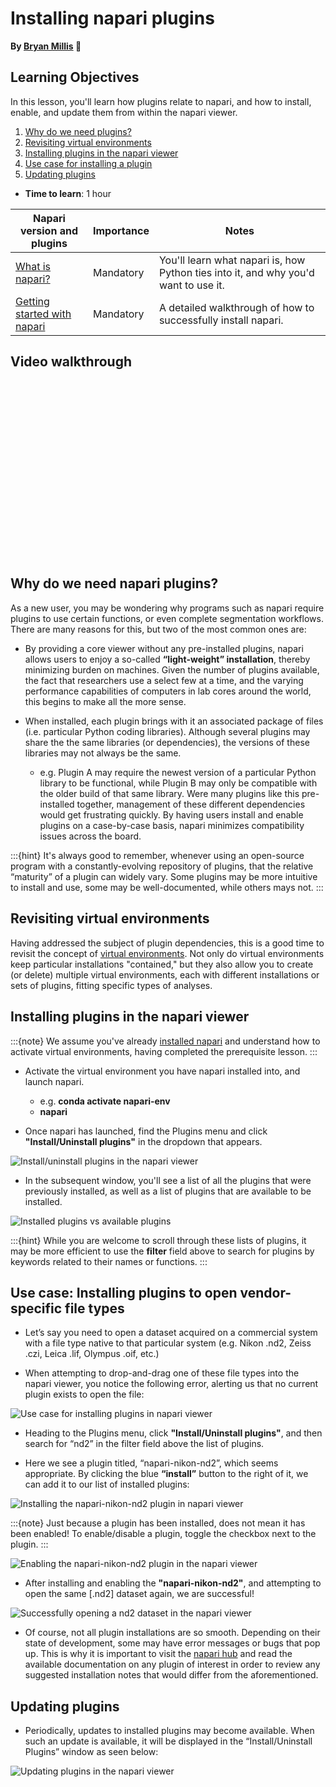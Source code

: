 Installing napari plugins
=======================
**By [Bryan Millis](https://chanzuckerberg.github.io/napari-segmentation-workshop/preface/whomadethis.html#bryan-millis) 🔬**
## Learning Objectives

In this lesson, you'll learn how plugins relate to napari, and how to install, enable, and update them from within the napari viewer. 

1.  [Why do we need plugins?](https://chanzuckerberg.github.io/napari-segmentation-workshop/onboard/gettingstarted.html#installation-of-python-via-an-environment-manager)
2.  [Revisiting virtual environments](https://chanzuckerberg.github.io/napari-segmentation-workshop/onboard/gettingstarted-2.html#creating-a-virtual-environment)
3.  [Installing plugins in the napari viewer](https://github.com/chanzuckerberg/napari-segmentation-workshop/blob/main/content/onboard/gettingstarted-2.md#creating-a-virtual-environment)
4.  [Use case for installing a plugin](https://chanzuckerberg.github.io/napari-segmentation-workshop/onboard/gettingstarted-2.html#installation-of-napari)
5.  [Updating plugins](https://chanzuckerberg.github.io/napari-segmentation-workshop/onboard/gettingstarted-2.html#launching-napari-after-installation-session)

- **Time to learn**: 1 hour

| Napari version and plugins                                                                     | Importance | Notes |
| -------------------------------------------------------------------------------- | ---------- | ----- |
| [What is napari?](whatisnapari.md) | Mandatory  | You'll learn what napari is, how Python ties into it, and why you'd want to use it. | |
| [Getting started with napari](gettingstarted.md) | Mandatory  | A detailed walkthrough of how to successfully install napari.  | |

## Video walkthrough

<script src="https://fast.wistia.com/embed/medias/j0644yvc89.jsonp" async></script><script src="https://fast.wistia.com/assets/external/E-v1.js" async></script><div class="wistia_responsive_padding" style="padding:56.25% 0 0 0;position:relative;"><div class="wistia_responsive_wrapper" style="height:100%;left:0;position:absolute;top:0;width:100%;"><div class="wistia_embed wistia_async_j0644yvc89 seo=false videoFoam=true" style="height:100%;position:relative;width:100%"><div class="wistia_swatch" style="height:100%;left:0;opacity:0;overflow:hidden;position:absolute;top:0;transition:opacity 200ms;width:100%;"><img src="https://fast.wistia.com/embed/medias/j0644yvc89/swatch" style="filter:blur(5px);height:100%;object-fit:contain;width:100%;" alt="" aria-hidden="true" onload="this.parentNode.style.opacity=1;" /></div></div></div></div>

## Why do we need napari plugins? 

As a new user, you may be wondering why programs such as napari require plugins to use certain functions, or even complete segmentation workflows. There are many reasons for this, but two of the most common ones are: 

- By providing a core viewer without any pre-installed plugins, napari allows users to enjoy a so-called **“light-weight” installation**, thereby minimizing burden on machines. Given the number of plugins available, the fact that researchers use a select few at a time, and the varying performance capabilities of computers in lab cores around the world, this begins to make all the more sense. 

- When installed, each plugin brings with it an associated package of files (i.e. particular Python coding libraries). Although several plugins may share the the same libraries (or dependencies), the versions of these libraries may not always be the same.

  - e.g. Plugin A may require the newest version of a particular Python library to be functional, while Plugin B may only be compatible with the older build of that same library. Were many plugins like this pre-installed together, management of these different dependencies would get frustrating quickly. By having users install and enable plugins on a case-by-case basis, napari minimizes compatibility issues across the board. 

:::{hint} 
It's always good to remember, whenever using an open-source program with a constantly-evolving repository of plugins, that the relative “maturity” of a plugin can widely vary. Some plugins may be more intuitive to install and use, some may be well-documented, while others mays not. 
:::

## Revisiting virtual environments

Having addressed the subject of plugin dependencies, this is a good time to revisit the concept of [virtual environments](https://chanzuckerberg.github.io/napari-segmentation-workshop/onboard/gettingstarted.html#installation-of-python-via-an-environment-manager). Not only do virtual environments keep particular installations "contained," but they also allow you to create (or delete) multiple virtual environments, each with different installations or sets of plugins, fitting specific types of analyses.

## Installing plugins in the napari viewer

:::{note} 
We assume you've already [installed napari](gettingstarted.md) and understand how to activate virtual environments, having completed the prerequisite lesson. 
:::

- Activate the virtual environment you have napari installed into, and launch napari.
  - e.g. **conda activate napari-env**
  - **napari**

- Once napari has launched, find the Plugins menu and click **"Install/Uninstall plugins"** in the dropdown that appears. 

![Install/uninstall plugins in the napari viewer](images/plugins-1.png)

- In the subsequent window, you'll see a list of all the plugins that were previously installed, as well as a list of plugins that are available to be installed. 

![Installed plugins vs available plugins](images/plugins-2.png)

:::{hint} 
While you are welcome to scroll through these lists of plugins, it may be more efficient to use the **filter** field above to search for plugins by keywords related to their names or functions. 
:::

## Use case: Installing plugins to open vendor-specific file types

- Let’s say you need to open a dataset acquired on a commercial system with a file type native to that particular system (e.g. Nikon .nd2, Zeiss .czi, Leica .lif, Olympus .oif, etc.)

- When attempting to drop-and-drag one of these file types into the napari viewer, you notice the following error, alerting us that no current plugin exists to open the file:

![Use case for installing plugins in napari viewer](images/plugins-3.png)

- Heading to the Plugins menu, click **"Install/Uninstall plugins"**, and then search for “nd2” in the filter field above the list of plugins. 

- Here we see a plugin titled, “napari-nikon-nd2”, which seems appropriate. By clicking the blue **“install”** button to the right of it, we can add it to our list of installed plugins:

![Installing the napari-nikon-nd2 plugin in napari viewer](images/plugins-4.png)

:::{note} 
Just because a plugin has been installed, does not mean it has been enabled! To enable/disable a plugin, toggle the checkbox next to the plugin. 
:::

![Enabling the napari-nikon-nd2 plugin in the napari viewer](images/plugins-5.png)

- After installing and enabling the **"napari-nikon-nd2"**, and attempting to open the same [.nd2] dataset again, we are successful!

![Successfully opening a nd2 dataset in the napari viewer](images/plugins-6.png)

- Of course, not all plugin installations are so smooth. Depending on their state of development, some may have error messages or bugs that pop up. This is why it is important to visit the [napari hub](https://www.napari-hub.org) and read the available documentation on any plugin of interest in order to review any suggested installation notes that would differ from the aforementioned.

## Updating plugins

- Periodically, updates to installed plugins may become available. When such an update is available, it will be displayed in the “Install/Uninstall Plugins” window as seen below: 

![Updating plugins in the napari viewer](images/plugins-7.png)
